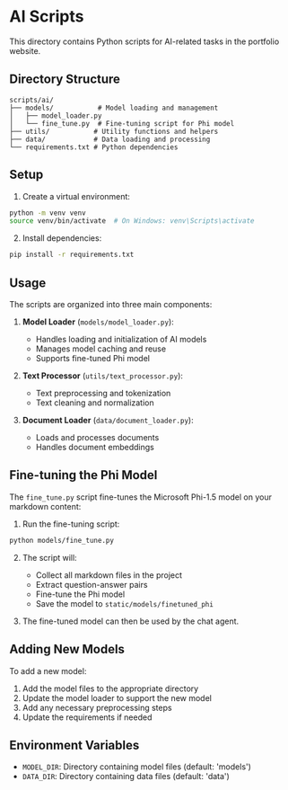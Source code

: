 # AI Scripts

This directory contains Python scripts for AI-related tasks in the portfolio website.

## Directory Structure

```
scripts/ai/
├── models/           # Model loading and management
│   ├── model_loader.py
│   └── fine_tune.py  # Fine-tuning script for Phi model
├── utils/           # Utility functions and helpers
├── data/            # Data loading and processing
└── requirements.txt # Python dependencies
```

## Setup

1. Create a virtual environment:
```bash
python -m venv venv
source venv/bin/activate  # On Windows: venv\Scripts\activate
```

2. Install dependencies:
```bash
pip install -r requirements.txt
```

## Usage

The scripts are organized into three main components:

1. **Model Loader** (`models/model_loader.py`):
   - Handles loading and initialization of AI models
   - Manages model caching and reuse
   - Supports fine-tuned Phi model

2. **Text Processor** (`utils/text_processor.py`):
   - Text preprocessing and tokenization
   - Text cleaning and normalization

3. **Document Loader** (`data/document_loader.py`):
   - Loads and processes documents
   - Handles document embeddings

## Fine-tuning the Phi Model

The `fine_tune.py` script fine-tunes the Microsoft Phi-1.5 model on your markdown content:

1. Run the fine-tuning script:
```bash
python models/fine_tune.py
```

2. The script will:
   - Collect all markdown files in the project
   - Extract question-answer pairs
   - Fine-tune the Phi model
   - Save the model to `static/models/finetuned_phi`

3. The fine-tuned model can then be used by the chat agent.

## Adding New Models

To add a new model:

1. Add the model files to the appropriate directory
2. Update the model loader to support the new model
3. Add any necessary preprocessing steps
4. Update the requirements if needed

## Environment Variables

- `MODEL_DIR`: Directory containing model files (default: 'models')
- `DATA_DIR`: Directory containing data files (default: 'data') 